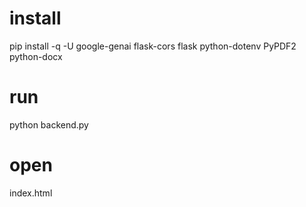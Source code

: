 # install 
pip install -q -U google-genai flask-cors flask python-dotenv PyPDF2 python-docx

# run 
python backend.py

# open
index.html